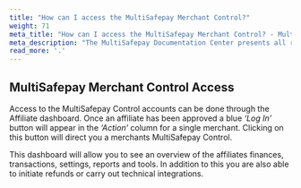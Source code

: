 ```yaml
---
title: "How can I access the MultiSafepay Merchant Control?"
weight: 71
meta_title: "How can I access the MultiSafepay Merchant Control? - MultiSafepay Docs"
meta_description: "The MultiSafepay Documentation Center presents all relevant information about our Plugins and API. You can also find support pages for Payment Methods, Tools and General Questions as well as the contact details of our Support and Integration Teams."
read_more: '.'
---
```


## MultiSafepay Merchant Control Access

Access to the MultiSafepay Control accounts can be done through the Affiliate dashboard. Once an affiliate has been approved a blue _‘Log In’_ button will appear in the _‘Action’_ column for a single merchant. Clicking on this button will direct you a merchants MultiSafepay Control.

This dashboard will allow you to see an overview of the affiliates finances, transactions, settings, reports and tools. In addition to this you are also able to initiate refunds or carry out technical integrations.
